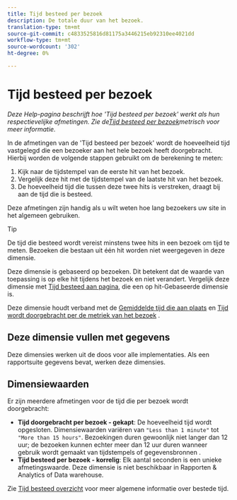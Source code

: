```yaml
---
title: Tijd besteed per bezoek
description: De totale duur van het bezoek.
translation-type: tm+mt
source-git-commit: c4833525816d81175a3446215eb92310ee4021dd
workflow-type: tm+mt
source-wordcount: '302'
ht-degree: 0%

---
```



# Tijd besteed per bezoek

*Deze Help-pagina beschrijft hoe &#39;Tijd besteed per bezoek&#39; werkt als hun respectievelijke afmetingen. Zie de[Tijd besteed per bezoek](../metrics/time-spent-per-visit.md)metrisch voor meer informatie.*

In de afmetingen van de &#39;Tijd besteed per bezoek&#39; wordt de hoeveelheid tijd vastgelegd die een bezoeker aan het hele bezoek heeft doorgebracht. Hierbij worden de volgende stappen gebruikt om de berekening te meten:

1. Kijk naar de tijdstempel van de eerste hit van het bezoek.
2. Vergelijk deze hit met de tijdstempel van de laatste hit van het bezoek.
3. De hoeveelheid tijd die tussen deze twee hits is verstreken, draagt bij aan de tijd die is besteed.

Deze afmetingen zijn handig als u wilt weten hoe lang bezoekers uw site in het algemeen gebruiken.

>[!TIP]
>
>De tijd die besteed wordt vereist minstens twee hits in een bezoek om tijd te meten. Bezoeken die bestaan uit één hit worden niet weergegeven in deze dimensie.

Deze dimensie is gebaseerd op bezoeken. Dit betekent dat de waarde van toepassing is op elke hit tijdens het bezoek en niet verandert. Vergelijk deze dimensie met [Tijd besteed aan pagina](time-spent-on-page.md), die een op hit-Gebaseerde dimensie is.

Deze dimensie houdt verband met de [Gemiddelde tijd die aan plaats](../metrics/average-time-on-site.md) en [Tijd wordt doorgebracht per de metriek van het bezoek](../metrics/time-spent-per-visit.md) .

## Deze dimensie vullen met gegevens

Deze dimensies werken uit de doos voor alle implementaties. Als een rapportsuite gegevens bevat, werken deze dimensies.

## Dimensiewaarden

Er zijn meerdere afmetingen voor de tijd die per bezoek wordt doorgebracht:

* **Tijd doorgebracht per bezoek - gekapt**: De hoeveelheid tijd wordt opgesloten. Dimensiewaarden variëren van `"Less than 1 minute"` tot `"More than 15 hours"`. Bezoekingen duren gewoonlijk niet langer dan 12 uur; de bezoeken kunnen echter meer dan 12 uur duren wanneer gebruik wordt gemaakt van tijdstempels of gegevensbronnen .
* **Tijd besteed per bezoek - korrelig**: Elk aantal seconden is een unieke afmetingswaarde. Deze dimensie is niet beschikbaar in Rapporten &amp; Analytics of Data warehouse.

Zie [Tijd besteed overzicht](../metrics/time-spent.md) voor meer algemene informatie over bestede tijd.
